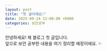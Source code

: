 ```yaml
---
layout: post
title: "첫 글이에요!"
date: 2025-09-24 12:00:00 +0900
categories: 보안공부
---
```


안녕하세요! 제 블로그 첫 글입니다.  
앞으로 보안 공부한 내용을 여기 정리할 예정이에요. ✨
